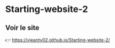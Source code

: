 # Starting-website-2
 
## Voir le site
:point_right: https://vjeanty02.github.io/Starting-website-2/

